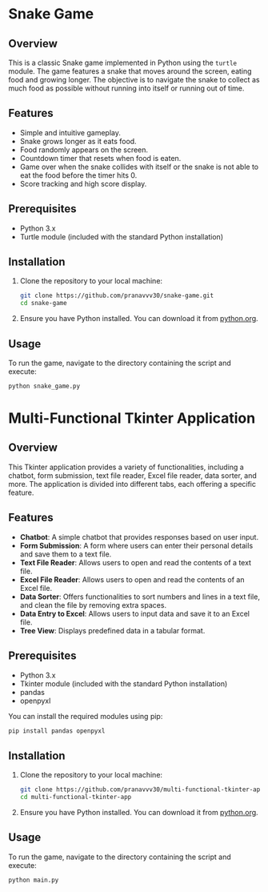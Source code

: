 # Snake Game

## Overview

This is a classic Snake game implemented in Python using the `turtle` module. The game features a snake that moves around the screen, eating food and growing longer. The objective is to navigate the snake to collect as much food as possible without running into itself or running out of time.

## Features

- Simple and intuitive gameplay.
- Snake grows longer as it eats food.
- Food randomly appears on the screen.
- Countdown timer that resets when food is eaten.
- Game over when the snake collides with itself or the snake is not able to eat the food before the timer hits 0.
- Score tracking and high score display.

## Prerequisites

- Python 3.x
- Turtle module (included with the standard Python installation)

## Installation

1. Clone the repository to your local machine:
    ```bash
    git clone https://github.com/pranavvv30/snake-game.git
    cd snake-game
    ```

2. Ensure you have Python installed. You can download it from [python.org](https://www.python.org/).

## Usage
To run the game, navigate to the directory containing the script and execute:

```bash
python snake_game.py
```

# Multi-Functional Tkinter Application

## Overview

This Tkinter application provides a variety of functionalities, including a chatbot, form submission, text file reader, Excel file reader, data sorter, and more. The application is divided into different tabs, each offering a specific feature.

## Features

- **Chatbot**: A simple chatbot that provides responses based on user input.
- **Form Submission**: A form where users can enter their personal details and save them to a text file.
- **Text File Reader**: Allows users to open and read the contents of a text file.
- **Excel File Reader**: Allows users to open and read the contents of an Excel file.
- **Data Sorter**: Offers functionalities to sort numbers and lines in a text file, and clean the file by removing extra spaces.
- **Data Entry to Excel**: Allows users to input data and save it to an Excel file.
- **Tree View**: Displays predefined data in a tabular format.

## Prerequisites

- Python 3.x
- Tkinter module (included with the standard Python installation)
- pandas
- openpyxl

You can install the required modules using pip:
```bash
pip install pandas openpyxl
```
## Installation

1. Clone the repository to your local machine:
    ```bash
    git clone https://github.com/pranavvv30/multi-functional-tkinter-app.git
    cd multi-functional-tkinter-app

    ```

2. Ensure you have Python installed. You can download it from [python.org](https://www.python.org/).

## Usage

To run the game, navigate to the directory containing the script and execute:

```bash
python main.py
```


